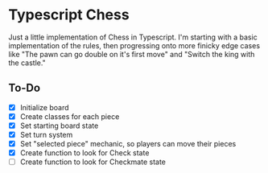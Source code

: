 # Typescript Chess

Just a little implementation of Chess in Typescript. I'm starting with a basic implementation of the rules, then progressing onto more finicky edge cases like "The pawn can go double on it's first move" and "Switch the king with the castle."

## To-Do

- [x] Initialize board
- [x] Create classes for each piece
- [x] Set starting board state
- [x] Set turn system
- [x] Set "selected piece" mechanic, so players can move their pieces
- [x] Create function to look for Check state
- [ ] Create function to look for Checkmate state 
